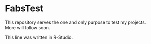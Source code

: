 # FabsTest
This repository serves the one and only purpose to test my projects.  
More will follow soon.

This line was written in R-Studio.